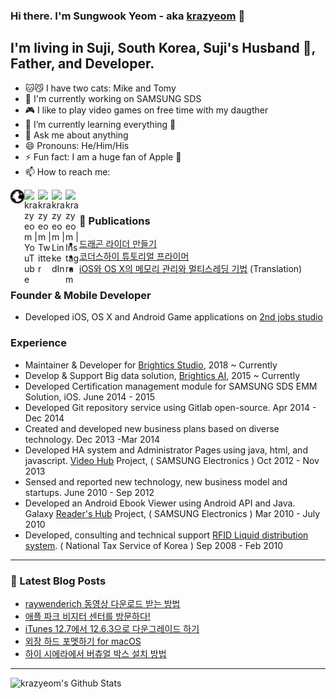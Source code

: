 ### Hi there. I'm Sungwook Yeom - aka [krazyeom][blog] 👋

<!--
**krazyeom/krazyeom** is a ✨ _special_ ✨ repository because its `README.md` (this file) appears on your GitHub profile.
-->

## I'm living in Suji, South Korea, Suji's Husband 🤣, Father, and Developer. 
- 🐱😼 I have two cats: Mike and Tomy
- 🔭 I'm currently working on SAMSUNG SDS
- 🎮 I like to play video games on free time with my daugther
- 🌱 I’m currently learning everything 🤣
- 💬 Ask me about anything
- 😄 Pronouns: He/Him/His
- ⚡ Fun fact: I am a huge fan of Apple 🍎
- 📫 How to reach me: 

[<img align="left" alt="www.appilogue.kr" width="22px" src="https://raw.githubusercontent.com/iconic/open-iconic/master/svg/globe.svg" />][blog]
[<img align="left" alt="krazyeom | YouTube" width="22px" src="https://cdn.jsdelivr.net/npm/simple-icons@v3/icons/youtube.svg" />][youtube]
[<img align="left" alt="krazyeom | Twitter" width="22px" src="https://cdn.jsdelivr.net/npm/simple-icons@v3/icons/twitter.svg" />][twitter]
[<img align="left" alt="krazyeom | LinkedIn" width="22px" src="https://cdn.jsdelivr.net/npm/simple-icons@v3/icons/linkedin.svg" />][linkedin]
[<img align="left" alt="krazyeom | Instagram" width="22px" src="https://cdn.jsdelivr.net/npm/simple-icons@v3/icons/instagram.svg" />][instagram]
<br />

### 📕 Publications

- [드래곤 라이더 만들기][book]
- [코더스하이 튜토리얼 프라이머][book2]
- [iOS와 OS X의 메모리 관리와 멀티스레딩 기법][book3] (Translation)

### Founder & Mobile Developer

- Developed iOS, OS X and Android Game applications on [2nd jobs studio][2ndjobs]

### Experience

- Maintainer & Developer for [Brightics Studio][BrighticsStudio], 2018 ~ Currently
- Develop & Support Big data solution, [Brightics AI][brighticsai], 2015 ~ Currently 
- Developed Certification management module for SAMSUNG SDS EMM Solution, iOS. June 2014 - 2015
- Developed Git repository service using Gitlab open-source. Apr 2014 - Dec 2014
- Created and developed new business plans based on diverse technology. Dec 2013 -Mar 2014
- Developed HA system and Administrator Pages using java, html, and javascript. [Video Hub][videohub] Project, ( SAMSUNG Electronics ) Oct 2012 - Nov 2013
- Sensed and reported new technology, new business model and startups. June 2010 - Sep 2012
- Developed an Android Ebook Viewer using Android API and Java. Galaxy [Reader's Hub][readershub] Project, ( SAMSUNG Electronics ) Mar 2010 - July 2010
- Developed, consulting and technical support [RFID Liquid distribution system][rfid]. ( National Tax Service of Korea ) Sep 2008 - Feb 2010

---


### 📕 Latest Blog Posts
<!-- BLOG-POST-LIST:START -->
- [raywenderich 동영상 다운로드 받는 방법](https://www.appilogue.kr/2844704)
- [애플 파크 비지터 센터를 방문하다!](https://www.appilogue.kr/2844703)
- [iTunes 12.7에서 12.6.3으로 다운그레이드 하기](https://www.appilogue.kr/2844702)
- [외장 하드 포멧하기 for macOS](https://www.appilogue.kr/2844701)
- [하이 시에라에서 버츄얼 박스 설치 방법](https://www.appilogue.kr/2844699)
<!-- BLOG-POST-LIST:END -->

---


<img align="left" alt="krazyeom's Github Stats" src="https://github-readme-stats.codestackr.vercel.app/api?username=krazyeom&show_icons=true&hide_border=true" />

[blog]: https://www.appilogue.kr
[twitter]: https://twitter.com/krazyeom
[youtube]: https://youtube.com/krazyeom
[instagram]: https://instagram.com/krazyeom
[linkedin]: https://linkedin.com/in/krazyeom
[book]: https://books.apple.com/us/book/deulaegon-laideo-mandeulgi/id735921791
[book2]: https://books.apple.com/us/book/코더스하이-튜토리얼-프라이머/id778331853
[book3]: http://www.kyobobook.co.kr/product/detailViewKor.laf?ejkGb=KOR&mallGb=KOR&barcode=9788993827651
[2ndjobs]: http://2ndjobs.tumblr.com
[BrighticsStudio]: https://github.com/brightics/studio
[brighticsai]: http://brightics.ai
[rfid]: http://www.wa1004.co.kr/business/ntsSystem.do
[videohub]: http://www.does.kr/collection/galaxynote101/hub-video.html
[readershub]: http://www.does.kr/collection/galaxynote101/hub-readers.html
